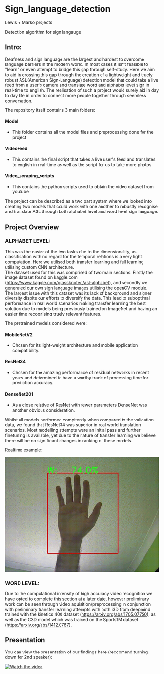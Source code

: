 # Sign_language_detection
Lewis + Marko projects

Detection algorithm for sign langauge

## Intro:
Deafness and sign language are the largest and hardest to overcome language barriers in the modern world. In most cases it isn't feasible to "learn" or even attempt to bridge this gap through self-study. Here we aim to aid in crossing this gap through the creation of a lightweight and truely robust ASL(American Sign-Language) detection model that could take a live feed from a user's camera and translate word and alphabet level sign in real-time to english. The realisation of such a project would surely aid in day to day life in order to connect more people together through seemless conversation.

The repository itself contains 3 main folders:

#### Model 
- This folder contains all the model files and preprocessing done for the project

#### VideoFeed 
- This contains the final script that takes a live user's feed and translates to english in real-time as well as the script for us to take more photos

#### Video_scraping_scripts 
- This contains the python scripts used to obtain the video dataset from youtube

The project can be described as a two part system where we looked into creating two models that could work with one another to robustly recognise and translate ASL through both alphabet level and word level sign language.

## Project Overview

### ALPHABET LEVEL:

This was the easier of the two tasks due to the dimensionality, as classification with no regard for the temporal relations is a very light computation. Here we utilised both transfer learning and full learning utilising custom CNN architecture.  
The dataset used for this was comprised of two main sections. Firstly the image dataset found on kaggle.com (https://www.kaggle.com/grassknoted/asl-alphabet), and secondly we generated our own sign language images utilising the openCV module.  
The largest issue with this dataset was its lack of background and signer diversity dispite our efforts to diversify the data. This lead to suboptimal performance in real world scenarios making transfer learning the best solution due to models being previously trained on ImageNet and having an easier time recognising truely relevant features. 

The pretrained models considered were: 

#### MobileNetV2 
- Chosen for its light-weight architecture and mobile application compatibility.

#### ResNet34 
- Chosen for the amazing performance of residual networks in recent years and determined to have a worthy trade of processing time for prediction accuracy. 

#### DenseNet201 
- As a close relative of ResNet with fewer parameters DenseNet was another obvious consideration.

Whilst all models performed compitently when compared to the validation data, we found that ResNet34 was superior in real world translation scenarios. Most modelling attempts were an initial pass and further finetuning is available, yet due to the nature of transfer learning we believe there will be no significant changes in ranking of these models.

Realtime example:

![alt text](https://github.com/MarkoLewis-Projects/Sign_language_detection/blob/main/hand_detection_clipped.gif "Resnet34 detection")

### WORD LEVEL:

Due to the computational intensity of high accuracy video recognition we have opted to complete this section at a later date, however preliminary work can be seen through video aquisition/preprocessing in conjunction with preliminary transfer learning attempts with both i3D from deepmind trained with the kinetics 400 dataset (https://arxiv.org/abs/1705.07750), as well as the C3D model which was trained on the Sports1M dataset (https://arxiv.org/abs/1412.0767).

## Presentation

You can view the presentation of our findings here (reccomend turning down for 2nd speaker): 

[![Watch the video](http://img.youtube.com/vi/ooL-wb60CFE/hqdefault.jpg)](https://youtu.be/ooL-wb60CFE)
